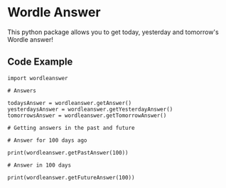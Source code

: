 # Wordle Answer

This python package allows you to get today, yesterday and tomorrow's Wordle answer!

## Code Example

```
import wordleanswer

# Answers

todaysAnswer = wordleanswer.getAnswer()
yesterdaysAnswer = wordleanswer.getYesterdayAnswer()
tomorrowsAnswer = wordleanswer.getTomorrowAnswer()

# Getting answers in the past and future

# Answer for 100 days ago

print(wordleanswer.getPastAnswer(100))

# Answer in 100 days

print(wordleanswer.getFutureAnswer(100))
```